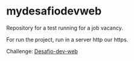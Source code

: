 # mydesafiodevweb

Repository for a test running for a job vacancy.

For run the project, run in a server http our https.

Challenge: [Desafio-dev-web](https://github.com/NikolasRoger/desafio-dev-web)